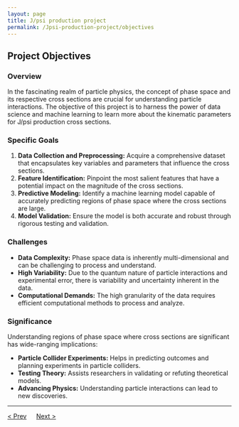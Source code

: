 ```yaml
---
layout: page
title: J/psi production project
permalink: /Jpsi-production-project/objectives
---
```


## Project Objectives

### Overview

In the fascinating realm of particle physics, the concept of phase space and its respective cross sections are crucial for understanding particle interactions. The objective of this project is to harness the power of data science and machine learning to learn more about the kinematic parameters for J/psi production cross sections.

### Specific Goals

1. **Data Collection and Preprocessing:** Acquire a comprehensive dataset that encapsulates key variables and parameters that influence the cross sections.
2. **Feature Identification:** Pinpoint the most salient features that have a potential impact on the magnitude of the cross sections.
3. **Predictive Modeling:** Identify a machine learning model capable of accurately predicting regions of phase space where the cross sections are large.
4. **Model Validation:** Ensure the model is both accurate and robust through rigorous testing and validation.

### Challenges

- **Data Complexity:** Phase space data is inherently multi-dimensional and can be challenging to process and understand.
- **High Variability:** Due to the quantum nature of particle interactions and experimental error, there is variability and uncertainty inherent in the data.
- **Computational Demands:** The high granularity of the data requires efficient computational methods to process and analyze.

### Significance

Understanding regions of phase space where cross sections are significant has wide-ranging implications:

- **Particle Collider Experiments:** Helps in predicting outcomes and planning experiments in particle colliders.
- **Testing Theory:** Assists researchers in validating or refuting theoretical models.
- **Advancing Physics:** Understanding particle interactions can lead to new discoveries.

---

[< Prev](proj-1.markdown)  &emsp; [Next >](proj-3.markdown)

